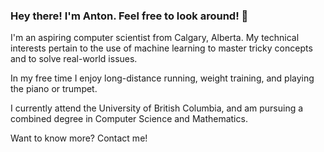 ### Hey there! I'm Anton. Feel free to look around! 👋

<!--
**azychen/azychen** is a ✨ _special_ ✨ repository because its `README.md` (this file) appears on your GitHub profile.

Here are some ideas to get you started:

- 🔭 I’m currently working on ...
- 🌱 I’m currently learning ...
- 👯 I’m looking to collaborate on ...
- 🤔 I’m looking for help with ...
- 💬 Ask me about ...
- 📫 How to reach me: ...
- 😄 Pronouns: ...
- ⚡ Fun fact: ...
-->

I'm an aspiring computer scientist from Calgary, Alberta. My technical interests pertain to the use of machine learning to master tricky concepts and to solve real-world issues.

In my free time I enjoy long-distance running, weight training, and playing the piano or trumpet.

I currently attend the University of British Columbia, and am pursuing a combined degree in Computer Science and Mathematics.

Want to know more? Contact me!
